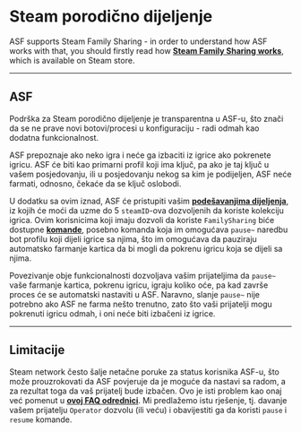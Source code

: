 # Steam porodično dijeljenje

ASF supports Steam Family Sharing - in order to understand how ASF works with that, you should firstly read how **[Steam Family Sharing works](https://store.steampowered.com/promotion/familysharing)**, which is available on Steam store.

---

## ASF

Podrška za Steam porodično dijeljenje je transparentna u ASF-u, što znači da se ne prave novi botovi/procesi u konfiguraciju - radi odmah kao dodatna funkcionalnost.

ASF prepoznaje ako neko igra i neće ga izbaciti iz igrice ako pokrenete igricu. ASF će biti kao primarni profil koji ima ključ, pa ako je taj ključ u vašem posjedovanju, ili u posjedovanju nekog sa kim je podijeljen, ASF neće farmati, odnosno, čekaće da se ključ oslobodi.

U dodatku sa ovim iznad, ASF će pristupiti vašim **[podešavanjima dijeljenja](https://store.steampowered.com/account/managedevices)**, iz kojih će moći da uzme do 5 `steamID`-ova dozvoljenih da koriste kolekciju igrica. Ovim korisnicima koji imaju dozvoli da koriste `FamilySharing` biće dostupne **[komande](https://github.com/JustArchiNET/ArchiSteamFarm/wiki/Commands)**, posebno komanda koja im omogućava `pause~` naredbu bot profilu koji dijeli igrice sa njima, što im omogućava da pauziraju automatsko farmanje kartica da bi mogli da pokrenu igricu koja se dijeli sa njima.

Povezivanje obje funkcionalnosti dozvoljava vašim prijateljima da `pause~` vaše farmanje kartica, pokrenu igricu, igraju koliko oće, pa kad završe proces će se automatski nastaviti u ASF. Naravno, slanje `pause~` nije potrebno ako ASF ne farma nešto trenutno, zato što vaši prijatelji mogu pokrenuti igricu odmah, i oni neće biti izbačeni iz igrice.

---

## Limitacije

Steam network često šalje netačne poruke za status korisnika ASF-u, što može prouzrokovati da ASF povjeruje da je moguće da nastavi sa radom, a za rezultat toga da vaš prijatelj bude izbačen. Ovo je isti problem kao onaj već pomenut u **[ovoj FAQ odrednici](https://github.com/JustArchiNET/ArchiSteamFarm/wiki/FAQ#asf-is-kicking-my-steam-client-session-while-im-playing--this-account-is-logged-on-another-pc)**. Mi predlažemo istu rješenje, tj. davanje vašem prijatelju `Operator` dozvolu (ili veću) i obavijestiti ga da koristi `pause` i `resume` komande.
